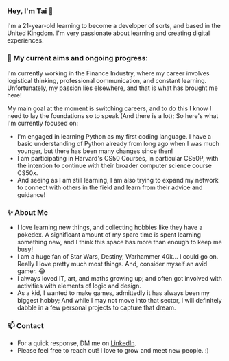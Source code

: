### Hey, I'm Tai 👋
I'm a 21-year-old learning to become a developer of sorts, and based in the United Kingdom. I'm very passionate about learning and creating digital experiences.

### 🔭 My current aims and ongoing progress:
I'm currently working in the Finance Industry, where my career involves logistical thinking, professional communication, and constant learning. Unfortunately, my passion lies elsewhere, and that is what has brought me here!

My main goal at the moment is switching careers, and to do this I know I need to lay the foundations so to speak (And there is a lot); So here's what I'm currently focused on:

- I'm engaged in learning Python as my first coding language. I have a basic understanding of Python already from long ago when I was much younger, but there has been many changes since then!
- I am participating in Harvard's CS50 Courses, in particular CS50P, with the intention to continue with their broader computer science course CS50x.
- And seeing as I am still learning, I am also trying to expand my network to connect with others in the field and learn from their advice and guidance! 

### ✨ About Me
- I love learning new things, and collecting hobbies like they have a pokedex. A significant amount of my spare time is spent learning something new, and I think this space has more than enough to keep me busy!
- I am a huge fan of Star Wars, Destiny, Warhammer 40k... I could go on. Really I love pretty much most things. And, consider myself an avid gamer. 😂
- I always loved IT, art, and maths growing up; and often got involved with activities with elements of logic and design.
- As a kid, I wanted to make games, admittedly it has always been my biggest hobby; And while I may not move into that sector, I will definitely dabble in a few personal projects to capture that dream.

### 📫 Contact
- For a quick response, DM me on [LinkedIn](https://www.linkedin.com/in/tai-rose/).
- Please feel free to reach out! I love to grow and meet new people. :)

